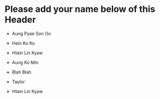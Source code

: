 # Please add your name below of this Header

- Aung Pyae Son Oo
- Hein Ko Ko
- Htain Lin Kyaw
- Aung Ko Min
- Blah Blah
- Taylor

- Htain Lin Kyaw